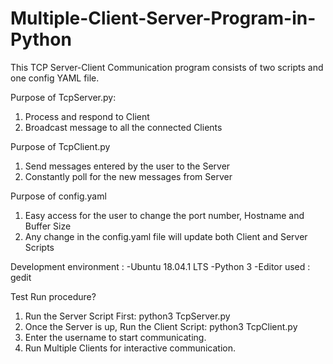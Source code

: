 # Multiple-Client-Server-Program-in-Python

This TCP Server-Client Communication program consists of two scripts and one config YAML file. 

Purpose of TcpServer.py:
1) Process and respond to Client
2) Broadcast message to all the connected Clients

Purpose of TcpClient.py
1) Send messages entered by the user to the Server
2) Constantly poll for the new messages from Server

Purpose of config.yaml
1) Easy access for the user to change the port number, Hostname and Buffer Size
2) Any change in the config.yaml file will update both Client and Server Scripts

Development environment :
-Ubuntu 18.04.1 LTS 
-Python 3
-Editor used : gedit 

 Test Run procedure?
1) Run the Server Script First: python3 TcpServer.py 
2) Once the Server is up, Run the Client Script: python3 TcpClient.py
3) Enter the username to start communicating. 
4) Run Multiple Clients for interactive communication.
